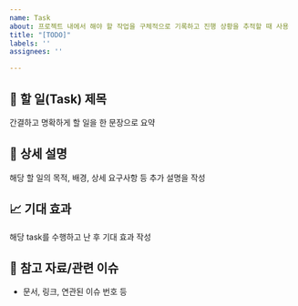 ```yaml
---
name: Task
about: 프로젝트 내에서 해야 할 작업을 구체적으로 기록하고 진행 상황을 추적할 때 사용
title: "[TODO]"
labels: ''
assignees: ''

---
```


## 📌 할 일(Task) 제목
간결하고 명확하게 할 일을 한 문장으로 요약

## 📝 상세 설명
해당 할 일의 목적, 배경, 상세 요구사항 등 추가 설명을 작성

## 📈 기대 효과
해당 task를 수행하고 난 후 기대 효과 작성

## 🔗 참고 자료/관련 이슈
- 문서, 링크, 연관된 이슈 번호 등
